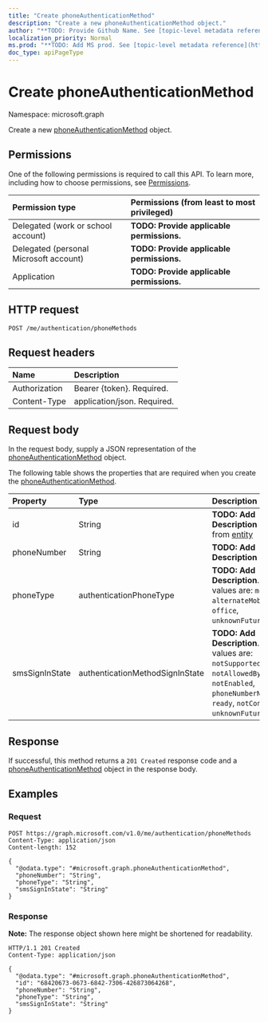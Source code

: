 ```yaml
---
title: "Create phoneAuthenticationMethod"
description: "Create a new phoneAuthenticationMethod object."
author: "**TODO: Provide Github Name. See [topic-level metadata reference](https://msgo.azurewebsites.net/add/document/guidelines/metadata.html#topic-level-metadata)**"
localization_priority: Normal
ms.prod: "**TODO: Add MS prod. See [topic-level metadata reference](https://msgo.azurewebsites.net/add/document/guidelines/metadata.html#topic-level-metadata)**"
doc_type: apiPageType
---
```


# Create phoneAuthenticationMethod
Namespace: microsoft.graph



Create a new [phoneAuthenticationMethod](../resources/phoneauthenticationmethod.md) object.

## Permissions
One of the following permissions is required to call this API. To learn more, including how to choose permissions, see [Permissions](/graph/permissions-reference).

|Permission type|Permissions (from least to most privileged)|
|:---|:---|
|Delegated (work or school account)|**TODO: Provide applicable permissions.**|
|Delegated (personal Microsoft account)|**TODO: Provide applicable permissions.**|
|Application|**TODO: Provide applicable permissions.**|

## HTTP request

<!-- {
  "blockType": "ignored"
}
-->
``` http
POST /me/authentication/phoneMethods
```

## Request headers
|Name|Description|
|:---|:---|
|Authorization|Bearer {token}. Required.|
|Content-Type|application/json. Required.|

## Request body
In the request body, supply a JSON representation of the [phoneAuthenticationMethod](../resources/phoneauthenticationmethod.md) object.

The following table shows the properties that are required when you create the [phoneAuthenticationMethod](../resources/phoneauthenticationmethod.md).

|Property|Type|Description|
|:---|:---|:---|
|id|String|**TODO: Add Description** Inherited from [entity](../resources/entity.md)|
|phoneNumber|String|**TODO: Add Description**|
|phoneType|authenticationPhoneType|**TODO: Add Description**. Possible values are: `mobile`, `alternateMobile`, `office`, `unknownFutureValue`.|
|smsSignInState|authenticationMethodSignInState|**TODO: Add Description**. Possible values are: `notSupported`, `notAllowedByPolicy`, `notEnabled`, `phoneNumberNotUnique`, `ready`, `notConfigured`, `unknownFutureValue`.|



## Response

If successful, this method returns a `201 Created` response code and a [phoneAuthenticationMethod](../resources/phoneauthenticationmethod.md) object in the response body.

## Examples

### Request
<!-- {
  "blockType": "request",
  "name": "create_phoneauthenticationmethod_from_"
}
-->
``` http
POST https://graph.microsoft.com/v1.0/me/authentication/phoneMethods
Content-Type: application/json
Content-length: 152

{
  "@odata.type": "#microsoft.graph.phoneAuthenticationMethod",
  "phoneNumber": "String",
  "phoneType": "String",
  "smsSignInState": "String"
}
```


### Response
**Note:** The response object shown here might be shortened for readability.
<!-- {
  "blockType": "response",
  "truncated": true,
  "@odata.type": "microsoft.graph.phoneAuthenticationMethod"
}
-->
``` http
HTTP/1.1 201 Created
Content-Type: application/json

{
  "@odata.type": "#microsoft.graph.phoneAuthenticationMethod",
  "id": "68420673-0673-6842-7306-426873064268",
  "phoneNumber": "String",
  "phoneType": "String",
  "smsSignInState": "String"
}
```

